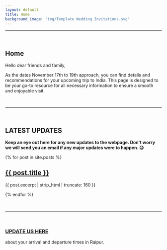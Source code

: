 ```yaml
---
layout: default
title: Home
background_image: "img/Template Wedding Invitations.svg"
---
```


--------
&nbsp;


## Home

Hello dear friends and family,

As the dates November 17th to 19th approach, you can find details and recommendations for your upcoming trip to India. This page is designed to be your go-to resource for all necessary information to ensure a smooth and enjoyable visit.

&nbsp;
</div>

-------------------------

&nbsp;
&nbsp;


## LATEST UPDATES

**Keep an eye out here for any new updates to the webpage. Don't worry we will send you an email if any major updates were to happen. 😉**

<div class="home">
  {% for post in site.posts %}
    <div class="post-summary">
      <h2>
        <a href="{{ post.url | relative_url }}">{{ post.title }}</a>
      </h2>
      <p>{{ post.excerpt | strip_html | truncate: 160 }}</p>
    </div>
  {% endfor %}
</div>

&nbsp;
&nbsp;

-----------
&nbsp;
### [**UPDATE US HERE**](https://docs.google.com/spreadsheets/d/1h9mWyQekZXURMZcXfFyGt-4aI2gpKfjHPcxJUZ4CoBY/edit?usp=sharing)
about your arrival and departure times in Raipur.
&nbsp;
